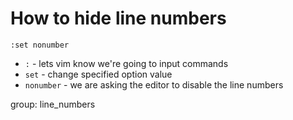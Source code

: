 # How to hide line numbers

```text
:set nonumber
```

- `:` - lets vim know we're going to input commands
- `set` - change specified option value
- `nonumber` - we are asking the editor to disable the line numbers

group: line_numbers


